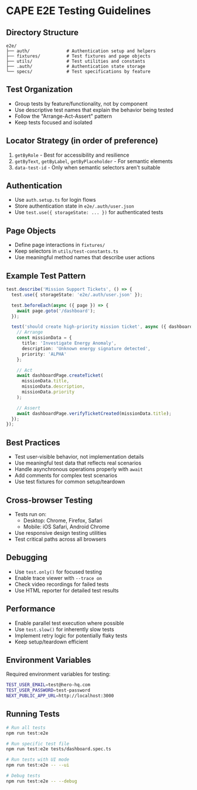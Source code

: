 # CAPE E2E Testing Guidelines

## Directory Structure
```
e2e/
├── auth/              # Authentication setup and helpers
├── fixtures/          # Test fixtures and page objects
├── utils/             # Test utilities and constants
├── .auth/             # Authentication state storage
└── specs/             # Test specifications by feature
```

## Test Organization
- Group tests by feature/functionality, not by component
- Use descriptive test names that explain the behavior being tested
- Follow the "Arrange-Act-Assert" pattern
- Keep tests focused and isolated

## Locator Strategy (in order of preference)
1. `getByRole` - Best for accessibility and resilience
2. `getByText`, `getByLabel`, `getByPlaceholder` - For semantic elements
3. `data-test-id` - Only when semantic selectors aren't suitable

## Authentication
- Use `auth.setup.ts` for login flows
- Store authentication state in `e2e/.auth/user.json`
- Use `test.use({ storageState: ... })` for authenticated tests

## Page Objects
- Define page interactions in `fixtures/`
- Keep selectors in `utils/test-constants.ts`
- Use meaningful method names that describe user actions

## Example Test Pattern
```typescript
test.describe('Mission Support Tickets', () => {
  test.use({ storageState: 'e2e/.auth/user.json' });

  test.beforeEach(async ({ page }) => {
    await page.goto('/dashboard');
  });

  test('should create high-priority mission ticket', async ({ dashboardPage }) => {
    // Arrange
    const missionData = {
      title: 'Investigate Energy Anomaly',
      description: 'Unknown energy signature detected',
      priority: 'ALPHA'
    };

    // Act
    await dashboardPage.createTicket(
      missionData.title,
      missionData.description,
      missionData.priority
    );

    // Assert
    await dashboardPage.verifyTicketCreated(missionData.title);
  });
});
```

## Best Practices
- Test user-visible behavior, not implementation details
- Use meaningful test data that reflects real scenarios
- Handle asynchronous operations properly with `await`
- Add comments for complex test scenarios
- Use test fixtures for common setup/teardown

## Cross-browser Testing
- Tests run on:
  - Desktop: Chrome, Firefox, Safari
  - Mobile: iOS Safari, Android Chrome
- Use responsive design testing utilities
- Test critical paths across all browsers

## Debugging
- Use `test.only()` for focused testing
- Enable trace viewer with `--trace on`
- Check video recordings for failed tests
- Use HTML reporter for detailed test results

## Performance
- Enable parallel test execution where possible
- Use `test.slow()` for inherently slow tests
- Implement retry logic for potentially flaky tests
- Keep setup/teardown efficient

## Environment Variables
Required environment variables for testing:
```bash
TEST_USER_EMAIL=test@hero-hq.com
TEST_USER_PASSWORD=test-password
NEXT_PUBLIC_APP_URL=http://localhost:3000
```

## Running Tests
```bash
# Run all tests
npm run test:e2e

# Run specific test file
npm run test:e2e tests/dashboard.spec.ts

# Run tests with UI mode
npm run test:e2e -- --ui

# Debug tests
npm run test:e2e -- --debug
``` 